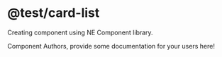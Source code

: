 @test/card-list
===============================================
Creating component using NE Component library.

Component Authors, provide some documentation for your users here!